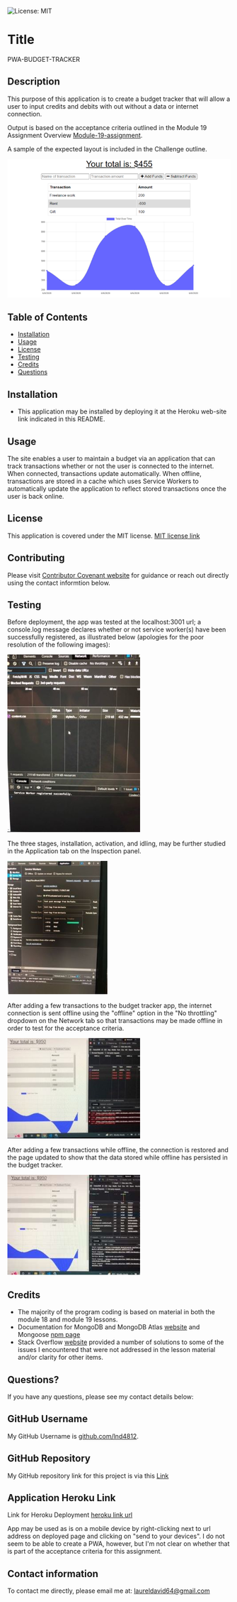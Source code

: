 ![License: MIT](https://img.shields.io/badge/License-MIT-yellow.svg)

# Title

PWA-BUDGET-TRACKER

## Description

This purpose of this application is to create a budget tracker that will allow a user to input credits and debits with out without a data or internet connection.

Output is based on the acceptance criteria outlined in the Module 19 Assignment Overview [Module-19-assignment](https://courses.bootcampspot.com/courses/1181/assignments/23382?module_item_id=466409).

A sample of the expected layout is included in the Challenge outline.

![example](./public/images/19-pwa-homework-demo.png)

## Table of Contents

* [Installation](#installation)
* [Usage](#usage)
* [License](#license)
* [Testing](#testing)
* [Credits](#credits)
* [Questions](#questions)

## Installation

* This application may be installed by deploying it at the Heroku web-site link indicated in this README.
  
## Usage

The site enables a user to maintain a budget via an application that can track transactions whether or not the user is connected to the internet. When connected, transactions update automatically.  When offline, transactions are stored in a cache which uses Service Workers to automatically update the application to reflect stored transactions once the user is back online.

## License

This application is covered under the MIT license.  [MIT license link](https://choosealicense.com/licenses/mit/)

## Contributing

Please visit [Contributor Covenant website](https://contributor-covenant.org) for guidance or reach out directly using the contact informtion below.

## Testing

Before deployment, the app was tested at the localhost:3001 url; a console.log message declares whether or not service worker(s) have been successfully registered, as illustrated below (apologies for the poor resolution of the following images):

![screenshot of successful Service Worker registration message](./public/images/service-worker-registration.jpg)

The three stages, installation, activation, and idling, may be further studied in the Application tab on the Inspection panel.

![screenshot of service workers display in Application tab](./public/images/service-workers-application.jpg)

After adding a few transactions to the budget tracker app, the internet connection is sent offline using the "offline" option in the "No throttling" dropdown on the Network tab so that transactions may be made offline in order to test for the acceptance criteria.

![screenshot of entries offline](./public/images/demonstrating-offline-functionality.jpg)

After adding a few transactions while offline, the connection is restored and the page updated to show that the data stored while offline has persisted in the budget tracker.

![screenshot of entries uploaded once back online](./public/images/back-online-update.jpg)

## Credits

* The majority of the program coding is based on material in both the module 18 and module 19 lessons.
* Documentation for MongoDB and MongoDB Atlas [website](https://www.mongodb.com) and Mongoose [npm page](https://www.npmjs.com/package/mongoose)
* Stack Overflow [website](https://stackoverflow.com) provided a number of solutions to some of the issues I encountered that were not addressed in the lesson material and/or clarity for other items.

## Questions?

If you have any questions, please see my contact details below:

## GitHub Username

My GitHub Username is [github.com/lnd4812](https://github.com/lnd4812).  

## GitHub Repository

My GitHub repository link for this project is via this [Link](https://github.com/lnd4812/mod-19-pwa-budget-app.git)

## Application Heroku Link

Link for Heroku Deployment [heroku link url](https://polite-whistler-56053.herokuapp.com/)

App may be used as is on a mobile device by right-clicking next to url address on deployed page and clicking on "send to your devices".  I do not seem to be able to create a PWA, however, but I'm not clear on whether that is part of the acceptance criteria for this assignment.

## Contact information

To contact me directly, please email me at: <a hef="mailto:laureldavid64@gmail.com">laureldavid64@gmail.com</a>
